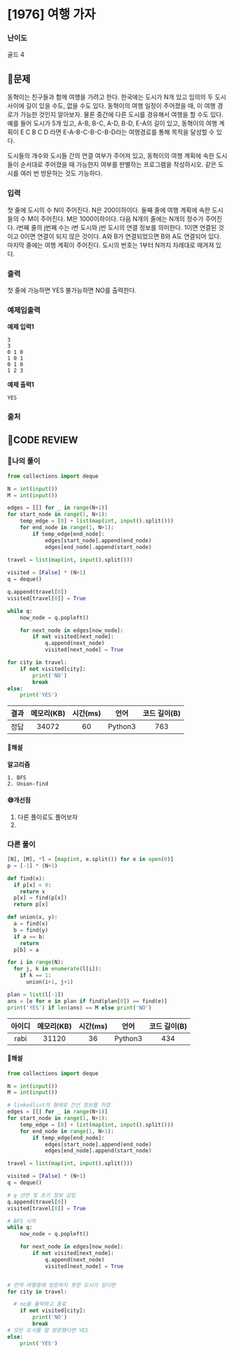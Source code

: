 # [1976] 여행 가자

### **난이도**
골드 4
## **📝문제**
동혁이는 친구들과 함께 여행을 가려고 한다. 한국에는 도시가 N개 있고 임의의 두 도시 사이에 길이 있을 수도, 없을 수도 있다. 동혁이의 여행 일정이 주어졌을 때, 이 여행 경로가 가능한 것인지 알아보자. 물론 중간에 다른 도시를 경유해서 여행을 할 수도 있다. 예를 들어 도시가 5개 있고, A-B, B-C, A-D, B-D, E-A의 길이 있고, 동혁이의 여행 계획이 E C B C D 라면 E-A-B-C-B-C-B-D라는 여행경로를 통해 목적을 달성할 수 있다.

도시들의 개수와 도시들 간의 연결 여부가 주어져 있고, 동혁이의 여행 계획에 속한 도시들이 순서대로 주어졌을 때 가능한지 여부를 판별하는 프로그램을 작성하시오. 같은 도시를 여러 번 방문하는 것도 가능하다.
### **입력**
첫 줄에 도시의 수 N이 주어진다. N은 200이하이다. 둘째 줄에 여행 계획에 속한 도시들의 수 M이 주어진다. M은 1000이하이다. 다음 N개의 줄에는 N개의 정수가 주어진다. i번째 줄의 j번째 수는 i번 도시와 j번 도시의 연결 정보를 의미한다. 1이면 연결된 것이고 0이면 연결이 되지 않은 것이다. A와 B가 연결되었으면 B와 A도 연결되어 있다. 마지막 줄에는 여행 계획이 주어진다. 도시의 번호는 1부터 N까지 차례대로 매겨져 있다.
### **출력**
첫 줄에 가능하면 YES 불가능하면 NO를 출력한다.
### **예제입출력**

**예제 입력1**

```
3
3
0 1 0
1 0 1
0 1 0
1 2 3
```

**예제 출력1**

```
YES
```

### **출처**

## **🧐CODE REVIEW**

### **🧾나의 풀이**

```python
from collections import deque

N = int(input())
M = int(input())

edges = [[] for _ in range(N+1)]
for start_node in range(1, N+1):
    temp_edge = [0] + list(map(int, input().split()))
    for end_node in range(1, N+1):
        if temp_edge[end_node]:
            edges[start_node].append(end_node)
            edges[end_node].append(start_node)
    
travel = list(map(int, input().split()))

visited = [False] * (N+1)
q = deque()

q.append(travel[0])
visited[travel[0]] = True

while q:
    now_node = q.popleft()

    for next_node in edges[now_node]:
        if not visited[next_node]:
            q.append(next_node)
            visited[next_node] = True

for city in travel:
    if not visited[city]:
        print('NO')
        break
else:
    print('YES')
```

결과	| 메모리(KB) |	시간(ms) |	언어 |	코드 길이(B)
:----:|:-----:|:-----:|:-----:|:--------:
정답|34072|60|Python3|763
#### **📝해설**

**알고리즘**
```
1. BFS
2. Union-find
```

#### **😅개선점**

1. 다른 풀이로도 풀어보자
2. 
### **다른 풀이**

```python
[N], [M], *l = [map(int, e.split()) for e in open(0)]
p = [-1] * (N+1)

def find(x):
  if p[x] < 0:
    return x
  p[x] = find(p[x])
  return p[x]

def union(x, y):
  a = find(x)
  b = find(y)
  if a == b:
    return
  p[b] = a

for i in range(N):
  for j, k in enumerate(l[i]):
    if k == 1:
      union(i+1, j+1)

plan = list(l[-1])
ans = [e for e in plan if find(plan[0]) == find(e)]
print('YES') if len(ans) == M else print('NO')
```

아이디 | 메모리(KB) |	시간(ms) |	언어 |	코드 길이(B) 
:-----:|:-----:|:-----:|:----:|:--------:
rabi|31120|36|Python3|434
#### **📝해설**

```python
from collections import deque

N = int(input())
M = int(input())

# linkedlist의 형태로 간선 정보를 저장
edges = [[] for _ in range(N+1)]
for start_node in range(1, N+1):
    temp_edge = [0] + list(map(int, input().split()))
    for end_node in range(1, N+1):
        if temp_edge[end_node]:
            edges[start_node].append(end_node)
            edges[end_node].append(start_node)

travel = list(map(int, input().split()))

visited = [False] * (N+1)
q = deque()

# q 선언 및 초기 정보 삽입
q.append(travel[0])
visited[travel[0]] = True

# BFS 시작
while q:
    now_node = q.popleft()

    for next_node in edges[now_node]:
        if not visited[next_node]:
            q.append(next_node)
            visited[next_node] = True


# 만약 여행중에 방문하지 못한 도시가 있다면
for city in travel:

  # no를 출력하고 종료
    if not visited[city]:
        print('NO')
        break
# 모든 도시를 잘 방문했다면 YES
else:
    print('YES')
```